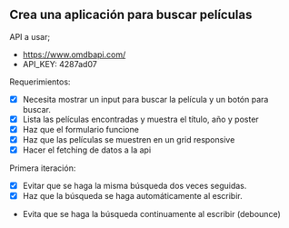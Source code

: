 ## Crea una aplicación para buscar películas

API a usar;

- https://www.omdbapi.com/
- API_KEY: 4287ad07

Requerimientos:

- [x] Necesita mostrar un input para buscar la película y un botón para buscar.
- [x] Lista las películas encontradas y muestra el título, año y poster
- [x] Haz que el formulario funcione
- [x] Haz que las películas se muestren en un grid responsive
- [x] Hacer el fetching de datos a la api

Primera iteración:

- [x] Evitar que se haga la misma búsqueda dos veces seguidas.
- [x] Haz que la búsqueda se haga automáticamente al escribir.
- Evita que se haga la búsqueda continuamente al escribir (debounce)
